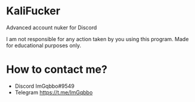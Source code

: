 # KaliFucker
Advanced account nuker for Discord

I am not responsible for any action taken by you using this program. Made for educational purposes only.

# How to contact me?
- Discord ImGqbbo#9549
- Telegram https://t.me/ImGqbbo
